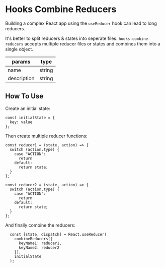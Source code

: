 # Hooks Combine Reducers

Building a complex React app using the `useReducer` hook can lead to long reducers.

It's better to split reducers & states into seperate files. `hooks-combine-reducers` accepts multiple reducer files or states and combines them into a single object.

| params      | type   |
| ----------- | ------ |
| name        | string |
| description | string |

## How To Use

Create an initial state:

```
const initialState = {
  key: value
};
```

Then create multiple reducer functions:

```
const reducer1 = (state, action) => {
  switch (action.type) {
    case "ACTION":
      return
    default:
      return state;
  }
};

const reducer2 = (state, action) => {
  switch (action.type) {
    case "ACTION":
      return
    default:
      return state;
  }
};
```

And finally combine the reducers:

```
  const [state, dispatch] = React.useReducer(
    combineReducers({
      keyName1: reducer1,
      keyName2: reducer2
    }),
    initialState
  );
```
